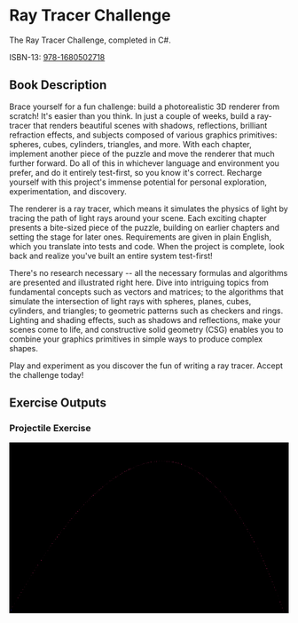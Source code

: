 # Ray Tracer Challenge
The Ray Tracer Challenge, completed in C#.

ISBN-13: [978-1680502718](https://isbnsearch.org/isbn/9781680502718)

## Book Description
Brace yourself for a fun challenge: build a photorealistic 3D renderer from scratch! It's easier than you think. In just a couple of weeks, build a ray-tracer that renders beautiful scenes with shadows, reflections, brilliant refraction effects, and subjects composed of various graphics primitives: spheres, cubes, cylinders, triangles, and more. With each chapter, implement another piece of the puzzle and move the renderer that much further forward. Do all of this in whichever language and environment you prefer, and do it entirely test-first, so you know it's correct. Recharge yourself with this project's immense potential for personal exploration, experimentation, and discovery.

The renderer is a ray tracer, which means it simulates the physics of light by tracing the path of light rays around your scene. Each exciting chapter presents a bite-sized piece of the puzzle, building on earlier chapters and setting the stage for later ones. Requirements are given in plain English, which you translate into tests and code. When the project is complete, look back and realize you've built an entire system test-first!

There's no research necessary -- all the necessary formulas and algorithms are presented and illustrated right here. Dive into intriguing topics from fundamental concepts such as vectors and matrices; to the algorithms that simulate the intersection of light rays with spheres, planes, cubes, cylinders, and triangles; to geometric patterns such as checkers and rings. Lighting and shading effects, such as shadows and reflections, make your scenes come to life, and constructive solid geometry (CSG) enables you to combine your graphics primitives in simple ways to produce complex shapes.

Play and experiment as you discover the fun of writing a ray tracer. Accept the challenge today!

## Exercise Outputs

### Projectile Exercise
![Element "Game" output](https://github.com/Ogg-Vorbis/RayTracerChallenge/blob/master/output/projectile.png?raw=true)
